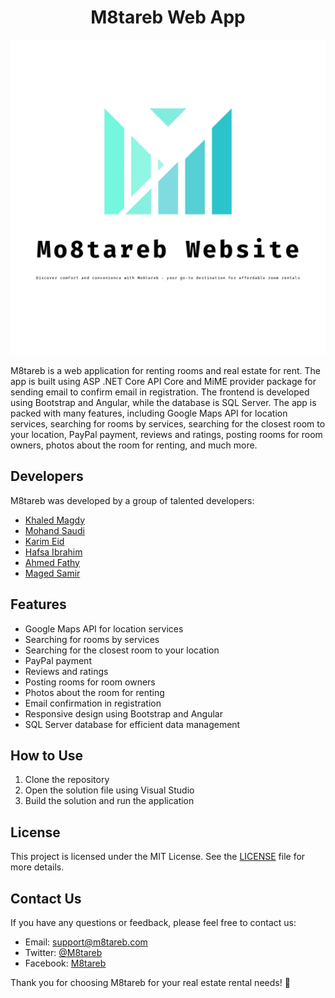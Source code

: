 <div style="text-align:center;">
  <h1>M8tareb Web App</h1>
</div>

![M8tareb Logo](https://github.com/a7medfat7y10/Mo8tareb-RoomRentalWebApp/blob/main/logo.png)

M8tareb is a web application for renting rooms and real estate for rent. The app is built using ASP .NET Core API Core and MiME provider package for sending email to confirm email in registration. The frontend is developed using Bootstrap and Angular, while the database is SQL Server. The app is packed with many features, including Google Maps API for location services, searching for rooms by services, searching for the closest room to your location, PayPal payment, reviews and ratings, posting rooms for room owners, photos about the room for renting, and much more.

## Developers

M8tareb was developed by a group of talented developers:

- [Khaled Magdy](https://www.linkedin.com/in/khaledmagdy/)
- [Mohand Saudi](https://www.linkedin.com/in/mohand-saudi/)
- [Karim Eid](https://www.linkedin.com/in/karimeid93/)
- [Hafsa Ibrahim](https://www.linkedin.com/in/hafsaibrahim/)
- [Ahmed Fathy](https://www.linkedin.com/in/ahmedfathy1997/)
- [Maged Samir](https://www.linkedin.com/in/maged-samir/)

## Features

- Google Maps API for location services
- Searching for rooms by services
- Searching for the closest room to your location
- PayPal payment
- Reviews and ratings
- Posting rooms for room owners
- Photos about the room for renting
- Email confirmation in registration
- Responsive design using Bootstrap and Angular
- SQL Server database for efficient data management

## How to Use

1. Clone the repository
2. Open the solution file using Visual Studio
3. Build the solution and run the application

## License

This project is licensed under the MIT License. See the [LICENSE](https://github.com/example/M8tareb/blob/main/LICENSE) file for more details.

## Contact Us

If you have any questions or feedback, please feel free to contact us:

- Email: [support@m8tareb.com](mailto:support@m8tareb.com)
- Twitter: [@M8tareb](https://twitter.com/M8tareb)
- Facebook: [M8tareb](https://www.facebook.com/M8tareb)

Thank you for choosing M8tareb for your real estate rental needs! 🎉
